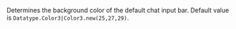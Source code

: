 Determines the background color of the default chat input bar. Default
value is `Datatype.Color3|Color3.new(25,27,29)`.